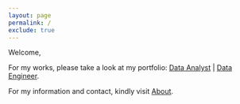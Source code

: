 ```yaml
---
layout: page
permalink: /
exclude: true
---
```


Welcome,

For my works, please take a look at my portfolio: [Data Analyst](data-analyst.markdown) | [Data Engineer](data-engineer.markdown).

For my information and contact, kindly visit [About](about.markdown).